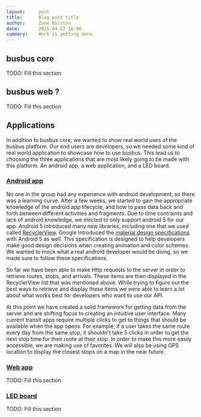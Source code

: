 ```yaml
---
layout:     post
title:      Blag post title
author:     Zane Ralston
date:       2015-04-02 16:00
summary:    Work is getting done.
---
```

 
## busbus core
 
TODO: Fill this section

## busbus web ?

TODO: Fill this section

## Applications

In addition to busbus core, we wanted to show real world uses of the busbus 
platform. Our end users are developers, so we needed some kind of real world 
application to showcase how to use busbus. This lead us to choosing the three 
applications that are most likely going to be made with this platform. An 
android app, a web application, and a LED board.

### [Android app][busbus_android]

[busbus_android]: https://github.com/spaceboats/busbus-android

No one in the group had any experience with android development, so there was 
a learning curve. After a few weeks, we started to gain the appropriate 
knowledge of the android app lifecycle, and how to pass data back and forth 
between different activities and fragments. Due to time contraints and lack of 
android knowledge, we elected to only support android 5 for our app. Android 5 
introduced many new libraries, including one that we used called 
[RecyclerView][rc_view]. 
Google introduced the [material design specifications][mat_design] with 
Android 5 as well. This specification is designed to help developers make 
good design decisions when creating animation and color schemes. We wanted 
to mock what a real android developer would be doing, so we made sure to 
follow these specifications.

[rc_view]: https://developer.android.com/reference/android/support/v7/widget/RecyclerView.html
[mat_design]: http://www.google.com/design/spec/material-design/introduction.html#

So far we have been able to make Http requests to the server in order to retrieve routes, stops, and arrivals. These items are then displayed in the RecyclerView list that was mentioned above. While trying to figure out the best ways to retrieve and display these items we were able to learn a lot about what works best for developers who want to use our API.

At this point we have created a solid framework for getting data from the server and are shifting focus to creating an intuitive user interface. Many current transit apps require multiple clicks to get to things that should be available when the app opens. For example, if a user takes the same route every day from the same stop, it shouldn't take 5 clicks in order to get the next stop time for their route at their stop. In order to make this more easily accessible, we are making use of favorites. We will also be using GPS location to display the closest stops on a map in the near future.

### [Web app][busbus_web_app]

[busbus_web_app]: https://github.com/spaceboats/busbus-web-sample

TODO: Fill this section

### [LED board][led_board]

[led_board]: https://github.com/spaceboats/3001-ledboard

TODO: Fill this section
